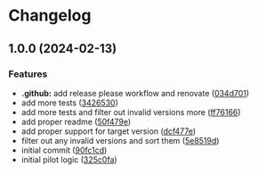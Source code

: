 # Changelog

## 1.0.0 (2024-02-13)


### Features

* **.github:** add release please workflow and renovate ([034d701](https://github.com/MatthewSH/jsonpilot/commit/034d70180c5799d266dca0e9585501c8ab82ac1f))
* add more tests ([3426530](https://github.com/MatthewSH/jsonpilot/commit/3426530f9ae025c02b7d9b0f36b9bf539a357e75))
* add more tests and filter out invalid versions more ([ff76166](https://github.com/MatthewSH/jsonpilot/commit/ff76166a3ba57b894f49fca307b8a2e098c0191a))
* add proper readme ([50f479e](https://github.com/MatthewSH/jsonpilot/commit/50f479e3de4b971a1ddbffcf89ec98ffe5059cf8))
* add proper support for target version ([dcf477e](https://github.com/MatthewSH/jsonpilot/commit/dcf477e675d01a52aab17525b2f5d029d3552963))
* filter out any invalid versions and sort them ([5e8519d](https://github.com/MatthewSH/jsonpilot/commit/5e8519d953c0d2194d3744f2a79eac786ac88dc5))
* initial commit ([90fc1cd](https://github.com/MatthewSH/jsonpilot/commit/90fc1cd7a33201f7f939d0fe951d85ff2f43b5a2))
* initial pilot logic ([325c0fa](https://github.com/MatthewSH/jsonpilot/commit/325c0fa112efbb2b0f24db087e72a70f6d118fd9))
